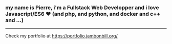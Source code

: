 ### my name is Pierre, i'm a Fullstack Web Developper and i love Javascript/ES6 ❤️ (and php, and python, and docker and c++ and ...)

----
Check my portfolio at https://portfolio.jambonbill.org/

